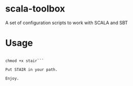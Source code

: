 scala-toolbox
===========

A set of configuration scripts to work with SCALA and SBT

Usage
=====

```curl -O https://raw.github.com/fstrozzi/scala-toolbox/master/scripts/stair

chmod +x stair```

Put STAIR in your path.

Enjoy.

